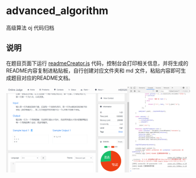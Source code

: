 # advanced_algorithm

高级算法 oj 代码归档

## 说明

在题目页面下运行 [readmeCreator.js](readmeCreator.js) 代码，控制台会打印相关信息，并将生成的README内容复制进粘贴板，自行创建对应文件夹和 md 文件，粘贴内容即可生成题目对应的README文档。

![示例](示例.png)
